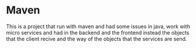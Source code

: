 # Maven

This is a project that run with maven and had some issues in java,
work with micro services and had in the backend and the frontend 
instead the objects that the client recive and the way of the objects that
the services are send.